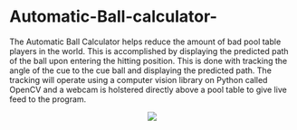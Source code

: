# Automatic-Ball-calculator-
The Automatic Ball Calculator helps reduce the amount of bad pool table players in the world. This is accomplished by displaying the predicted path of the ball upon entering the hitting position. This is done with tracking the angle of the cue to the cue ball and displaying the predicted path. The tracking will operate using a computer vision library on Python called OpenCV and a webcam is holstered directly above a pool table to give live feed to the program.

  
<p align="center">
  <img src="https://user-images.githubusercontent.com/60107217/157747873-d64222cc-95ee-4fc0-967f-d2d57d96552d.gif" />
</p>

